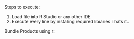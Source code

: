 Steps to execute:
1. Load file into R Studio or any other IDE
2. Execute every line by installing required libraries
Thats it..

Bundle Products using r:


